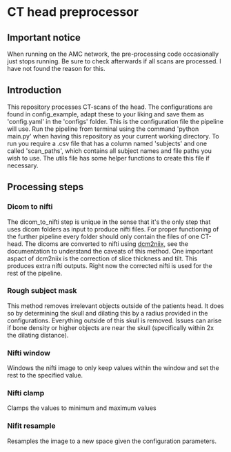 # CT head preprocessor
## Important notice
When running on the AMC network, the pre-processing code occasionally just stops running. Be sure to check afterwards if all scans are processed. I have not found the reason for this.
## Introduction
This repository processes CT-scans of the head. The configurations are found in config_example, adapt these to your liking and save them as 'config.yaml' in the 'configs' folder. This is the configuration file the pipeline will use. Run the pipeline from terminal using the command 'python main.py' when having this repository as your current working directory. To run you require a .csv file that has a column named 'subjects' and one called 'scan_paths', which contains all subject names and file paths you wish to use. The utils file has some helper functions to create this file if necessary.

## Processing steps
### Dicom to nifti
The dicom_to_nifti step is unique in the sense that it's the only step that uses dicom folders as input to produce nifti files. For proper functioning of the further pipeline every folder should only contain the files of one CT-head. The dicoms are converted to nifti using [dcm2niix](https://www.nitrc.org/plugins/mwiki/index.php/dcm2nii:MainPage), see the documentation to understand the caveats of this method. One important aspact of dcm2niix is the correction of slice thickness and tilt. This produces extra nifti outputs. Right now the corrected nifti is used for the rest of the pipeline.

### Rough subject mask
This method removes irrelevant objects outside of the patients head. It does so by determining the skull and dilating this by a radius provided in the configurations. Everything outside of this skull is removed. Issues can arise if bone density or higher objects are near the skull (specifically within 2x the dilating distance).

### Nifti window
Windows the nifti image to only keep values within the window and set the rest to the specified value.

### Nifti clamp
Clamps the values to minimum and maximum values

### Nifit resample
Resamples the image to a new space given the configuration parameters.